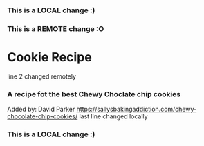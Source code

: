 ### This is a LOCAL change :)
### This is a REMOTE change :O
# Cookie Recipe
line 2 changed remotely
### A recipe fot the best Chewy Choclate chip cookies
Added by: David Parker
https://sallysbakingaddiction.com/chewy-chocolate-chip-cookies/
last line changed locally
### This is a LOCAL change :)
